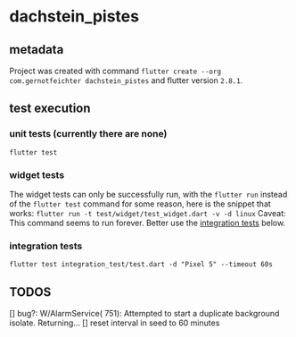 # dachstein_pistes

## metadata

Project was created with command
`flutter create --org com.gernotfeichter dachstein_pistes`
and flutter version `2.8.1`.

## test execution

### unit tests (currently there are none)
`flutter test`

### widget tests
The widget tests can only be successfully run, with the `flutter run` instead of the `flutter test`
command for some reason, here is the snippet that works:
`flutter run -t test/widget/test_widget.dart -v -d linux`
Caveat: This command seems to run forever.
Better use the [integration tests](#integration-tests) below.

### integration tests
`flutter test integration_test/test.dart -d "Pixel 5" --timeout 60s`

## TODOS
[] bug?: W/AlarmService(  751): Attempted to start a duplicate background isolate. Returning...
[] reset interval in seed to 60 minutes